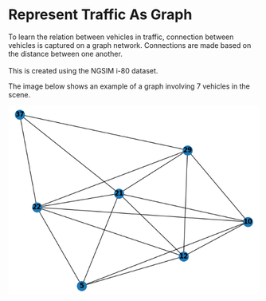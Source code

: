 # Represent Traffic As Graph
To learn the relation between vehicles in traffic, connection between vehicles is captured on a graph network. 
Connections are made based on the distance between one another. <br /> <br />
This is created using the NGSIM i-80 dataset. <br />

The image below shows an example of a graph involving 7 vehicles in the scene.

<p align="center">
  <img src="./401_graph.png" alt="Alt text" title="Optional title">
</p>
